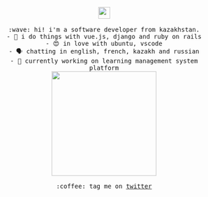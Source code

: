<p align="center">
  <img src="https://user-images.githubusercontent.com/5679180/79618120-0daffb80-80be-11ea-819e-d2b0fa904d07.gif" width="27px">
  <br><br>
  <samp>
    :wave: hi! i'm a software developer from kazakhstan.<br>
         - 🔌️ i do things with vue.js, django and ruby on rails<br>
         - 😍️ in love with ubuntu, vscode<br>
         - 🗣️ chatting in english, french, kazakh and russian<br>
         - 🔭 currently working on learning management system platform<br>
    <img src="https://i.imgur.com/kdKhgx6.gif" width="240px" align="center">
    <br><br>:coffee: tag me on <a href="https://twitter.com/zshanabek">twitter</a>
  </samp>
</p>

